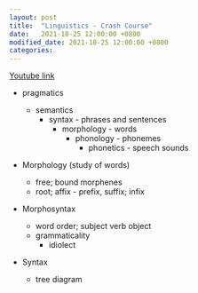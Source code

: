 ```yaml
---
layout: post
title:  "Linguistics - Crash Course"
date:   2021-10-25 12:00:00 +0800
modified_date: 2021-10-25 12:00:00 +0800
categories: 
---
```


[Youtube link](https://www.youtube.com/playlist?list=PL8dPuuaLjXtP5mp25nStsuDzk2blncJDW)

- pragmatics
	+ semantics
		* syntax - phrases and sentences
			- morphology - words
				+ phonology - phonemes
					* phonetics - speech sounds

	
	
- Morphology (study of words)
	+ free; bound morphenes
	+ root; affix - prefix, suffix; infix 
	
- Morphosyntax

  - word order; subject verb object
  - grammaticality 
    - idiolect 

- Syntax

  - tree diagram

